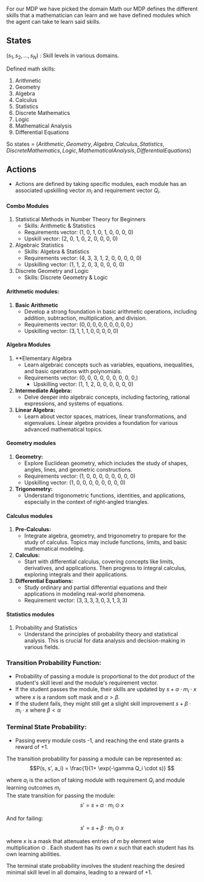 For our MDP we have picked the domain Math our MDP defines the different skills that a mathematician can learn and we have defined modules which the agent can take te learn said skills.
## States

 $(s_1, s_2, \ldots, s_N)$ : Skill levels in various domains.

Defined math skills:
1. Arithmetic
2. Geometry
3. Algebra
4. Calculus
5. Statistics 
6. Discrete Mathematics 
7. Logic 
8. Mathematical Analysis 
9. Differential Equations 

So states = $(Arithmetic, Geometry, Algebra, Calculus, Statistics, Discrete Mathematics, Logic, Mathematical Analysis, Differential Equations)$
## Actions

- Actions are defined by taking specific modules, each module has an associated upskilling vector $m_i$  and requirement vector $Q_i$.

#### Combo Modules
1. Statistical Methods in Number Theory for Beginners
	- Skills: Arithmetic & Statistics
	- Requirements vector: (1, 0, 1, 0, 1, 0, 0, 0, 0)
	- Upskill vector: (2, 0, 1, 0, 2, 0, 0, 0, 0)
2. Algebraic Statistics
	- Skills: Algebra & Statistics
	- Requirements vector: (4, 3, 3, 1, 2, 0, 0, 0, 0, 0)
	- Upskilling vector: (1, 1, 2, 0, 3, 0, 0, 0, 0)
3. Discrete Geometry and Logic
	- Skills: Discrete Geometry &  Logic
#### Arithmetic modules:
1. **Basic Arithmetic**
	- Develop a strong foundation in basic arithmetic operations, including addition, subtraction, multiplication, and division.
	- Requirements vector: $(0, 0, 0, 0, 0, 0, 0, 0, 0,)$
	- Upskilling vector: $(3,1,1,1,0,0,0,0,0)$

#### Algebra Modules
1. **Elementary Algebra 
	- Learn algebraic concepts such as variables, equations, inequalities, and basic operations with polynomials.
	- Requirements vector: (0, 0, 0, 0, 0, 0, 0, 0, 0,)
		- Upskilling vector: (1, 1, 2, 0, 0, 0, 0, 0, 0) 
2. **Intermediate Algebra:**
    - Delve deeper into algebraic concepts, including factoring, rational expressions, and systems of equations.
3. **Linear Algebra:**
    - Learn about vector spaces, matrices, linear transformations, and eigenvalues. Linear algebra provides a foundation for various advanced mathematical topics.

#### Geometry modules 
1. **Geometry:**
    - Explore Euclidean geometry, which includes the study of shapes, angles, lines, and geometric constructions.
    - Requirements vector: (1, 0, 0, 0, 0, 0, 0, 0, 0)
    - Upskilling vector: (1, 0, 0, 0, 0, 0, 0, 0, 0)
2. **Trigonometry:**
    - Understand trigonometric functions, identities, and applications, especially in the context of right-angled triangles.

#### Calculus modules
1. **Pre-Calculus:**
    - Integrate algebra, geometry, and trigonometry to prepare for the study of calculus. Topics may include functions, limits, and basic mathematical modeling.
2. **Calculus:**
    - Start with differential calculus, covering concepts like limits, derivatives, and applications. Then progress to integral calculus, exploring integrals and their applications.
3. **Differential Equations:**
    - Study ordinary and partial differential equations and their applications in modeling real-world phenomena.
    - Requirement  vector:  $(3, 3, 3, 3, 0, 3, 1, 3, 3)$
#### Statistics modules
1. Probability and Statistics
	- Understand the principles of probability theory and statistical analysis. This is crucial for data analysis and decision-making in various fields.
### Transition Probability Function:
- Probability of passing a module is proportional to the dot product of the student's skill level and the module's requirement vector.
- If the student passes the module, their skills are updated by $s + \alpha \cdot m_i \cdot x$ where  $x$ is a random soft mask and $\alpha > \beta$.
- If the student fails, they might still get a slight skill improvement  $s + \beta \cdot m_i \cdot x$ where $\beta < \alpha$

### Terminal State Probability:
- Passing every module costs -1, and reaching the end state grants a reward of +1.

The transition probability for passing a module can be represented as: 
$$P(s, s', a_i) = \frac{1}{1+ \exp(-\gamma Q_i \cdot s)} $$

where $a_i$ is the action of taking module with requirement $Q_i$ and module learning outcomes $m_i$  
The state transition for passing the module: 
$$ s' = s + \alpha \cdot m_i \odot x $$

And for failing:
$$ s' = s + \beta \cdot m_i \odot x $$

where $x$ is a mask that attenuates entries of $m$ by element wise multiplication $\odot$ . Each student has its own $x$  such  that each student has  its own learning abilities.

The terminal state probability involves the student reaching the desired minimal skill level in all domains, leading to a reward of +1.
